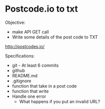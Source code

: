 # Postcode.io to txt

Objective:
- make API GET call
- Write some details of the post code to TXT

http://postcodes.io/

Specifications:
- git - At least 6 commits
- github
- README.md
- .gitignore
- function that take in a post code
- function that write
- Handle one error
    - What happens if you put an invalid URL?